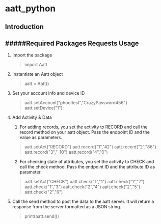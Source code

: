 aatt_python
===========
Introduction
-----------
#####Required Packages
Requests
Usage
-----
1. Import the package
	>import Aatt

2. Instantiate an Aatt object
	>aatt = Aatt()

3. Set your account info and device ID
	>aatt.setAccount("phooltest","CrazyPassword456")
	>aatt.setDevice("1");

4. Add Activity & Data
	1. For adding records, you set the activity to RECORD and call the record method on your aatt object.  Pass the endpoint ID and the value as parameters.
	>aatt.setAct("RECORD")
	>aatt.record("1","42")
	>aatt.record("2","86")
	>aatt.record("3","-10")
	>aatt.record("4","0")

	2. For checking state of attributes, you set the activity to CHECK and call the check method.  Pass the endpoint ID and the attribute ID as parameter.
	>aatt.setAct("CHECK")
	>aatt.check("1","1")
	>aatt.check("1","2")
	>aatt.check("1","3")
	>aatt.check("2","4")
	>aatt.check("2","5")
	>aatt.check("2","6")

5. Call the send method to post the data to the aatt server.  It will return a response from the server formatted as a JSON string.
	>print(aatt.send())


